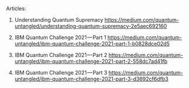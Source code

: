 Articles:

1. Understanding Quantum Supremacy
https://medium.com/quantum-untangled/understanding-quantum-supremacy-2e5aec692160

2. IBM Quantum Challenge 2021 — Part 1
https://medium.com/quantum-untangled/ibm-quantum-challenge-2021-part-1-b0828dce02d5

3. IBM Quantum Challenge 2021 — Part 2
https://medium.com/quantum-untangled/ibm-quantum-challenge-2021-part-2-558dc7ad41fb

4. IBM Quantum Challenge 2021 — Part 3
https://medium.com/quantum-untangled/ibm-quantum-challenge-2021-part-3-d3692cf6dfb3
